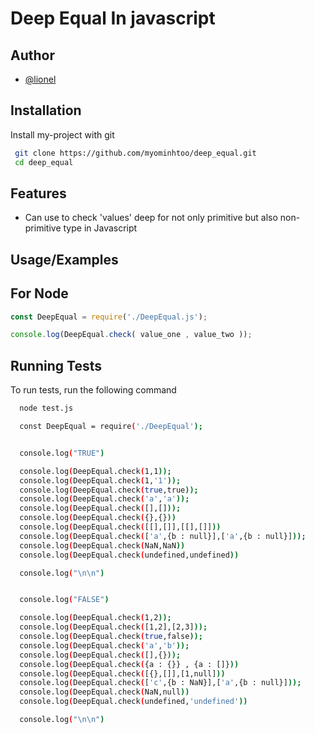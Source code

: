 
# Deep Equal In javascript

## Author

- [@lionel](https://www.github.com/myominhtoo)


## Installation

Install my-project with git

```bash
 git clone https://github.com/myominhtoo/deep_equal.git
 cd deep_equal
```
    
## Features

- Can use to check 'values' deep for not only primitive but also
  non-primitive type in Javascript


## Usage/Examples
## For Node

```javascript
const DeepEqual = require('./DeepEqual.js');

console.log(DeepEqual.check( value_one , value_two ));
```

## Running Tests
To run tests, run the following command

```bash
  node test.js

  const DeepEqual = require('./DeepEqual');


  console.log("TRUE")

  console.log(DeepEqual.check(1,1));
  console.log(DeepEqual.check(1,'1'));
  console.log(DeepEqual.check(true,true));
  console.log(DeepEqual.check('a','a'));
  console.log(DeepEqual.check([],[]));
  console.log(DeepEqual.check({},{}))
  console.log(DeepEqual.check([[],[]],[[],[]]))
  console.log(DeepEqual.check(['a',{b : null}],['a',{b : null}]));
  console.log(DeepEqual.check(NaN,NaN))
  console.log(DeepEqual.check(undefined,undefined))

  console.log("\n\n")


  console.log("FALSE")

  console.log(DeepEqual.check(1,2));
  console.log(DeepEqual.check([1,2],[2,3]));
  console.log(DeepEqual.check(true,false));
  console.log(DeepEqual.check('a','b'));
  console.log(DeepEqual.check([],{}));
  console.log(DeepEqual.check({a : {}} , {a : []}))
  console.log(DeepEqual.check([{},[]],[1,null]))
  console.log(DeepEqual.check(['c',{b : NaN}],['a',{b : null}]));
  console.log(DeepEqual.check(NaN,null))
  console.log(DeepEqual.check(undefined,'undefined'))

  console.log("\n\n")
```

